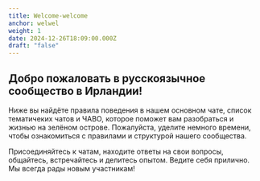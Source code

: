 ```yaml
---
title: Welcome-welcome
anchor: welwel
weight: 1
date: 2024-12-26T18:09:00.000Z
draft: "false"
---
```

## Добро пожаловать в русскоязычное сообщество в Ирландии!

Ниже вы найдёте правила поведения в нашем основном чате, список тематичеких чатов и ЧАВО, которое поможет вам разобраться и жизнью на зелёном острове. Пожалуйста, уделите немного времени, чтобы ознакомиться с правилами и структурой нашего сообщества.

Присоединяйтесь к чатам, находите ответы на свои вопросы, общайтесь, встречайтесь и делитесь опытом. Ведите себя прилично. Мы всегда рады новым участникам!
